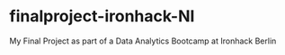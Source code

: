 # finalproject-ironhack-NI
My Final Project as part of a Data Analytics Bootcamp at Ironhack Berlin
